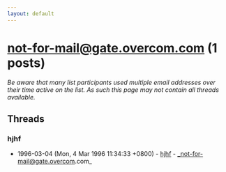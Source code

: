 ```yaml
---
layout: default
---
```


# not-for-mail@gate.overcom.com (1 posts)

_Be aware that many list participants used multiple email addresses over their time active on the list. As such this page may not contain all threads available._

## Threads

### hjhf
+ 1996-03-04 (Mon, 4 Mar 1996 11:34:33 +0800) - [hjhf](/archive/1996/03/9507f8db13bab91fbfd7dbb064ed34c0ffd97f3aa49a3a852c503151e2f14435) - _not-for-mail@gate.overcom.com_

